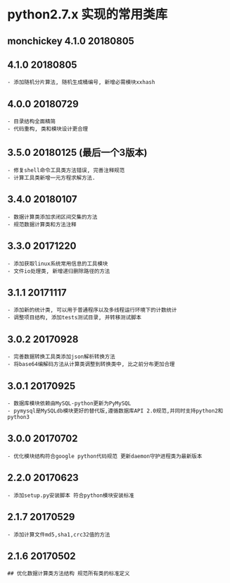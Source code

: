 # python2.7.x 实现的常用类库
## monchickey 4.1.0 20180805

## 4.1.0 20180805
    - 添加随机分片算法, 随机生成桶编号, 新增必需模块xxhash

## 4.0.0 20180729
    - 目录结构全面精简
    - 代码重构, 类和模块设计更合理

## 3.5.0 20180125 (最后一个3版本)
    - 修复shell命令工具类方法错误, 完善注释规范
    - 计算工具类新增一元方程求解方法.

## 3.4.0 20180107
    - 数据计算类添加求闭区间交集的方法
    - 规范数据计算类和方法注释

## 3.3.0 20171220
    - 添加获取linux系统常用信息的工具模块
    - 文件io处理类, 新增递归删除路径的方法

## 3.1.1 20171117
    - 添加新的统计类, 可以用于普通程序以及多线程运行环境下的计数统计
    - 调整项目结构, 添加tests测试目录, 并转移测试脚本

## 3.0.2 20170928
    - 完善数据转换工具类添加json解析转换方法
    - 将base64编解码方法从计算类调整到转换类中, 比之前分布更加合理

## 3.0.1 20170925
    - 数据库模块依赖由MySQL-python更新为PyMySQL
    - pymysql是MySQLdb模块更好的替代版,遵循数据库API 2.0规范,并同时支持python2和python3

## 3.0.0 20170702
    - 优化模块结构符合google python代码规范 更新daemon守护进程类为最新版本

## 2.2.0 20170623
    - 添加setup.py安装脚本 符合python模块安装标准

## 2.1.7 20170529
    - 添加计算文件md5,sha1,crc32值的方法

## 2.1.6 20170502
    ## 优化数据计算类方法结构 规范所有类的标准定义
